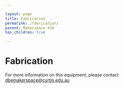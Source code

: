 ```yaml
---

layout: page  
title: Fabrication 
permalink: /fabrication/  
parent: Makerspace 418
has_children: true

---
```


# Fabrication

For more information on this equipment, please contact [dbemakerspace@curtin.edu.au](mailto:dbemakerspace@curtin.edu.au)